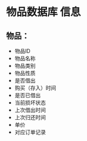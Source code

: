 # 物品数据库 信息

## 物品：

* 物品ID
* 物品名称
* 物品类别
* 物品性质
* 是否借出
* 购买（存入）时间
* 是否已借出
* 当前损坏状态
* 上次借出时间
* 上次归还时间
* 单价
* 对应订单记录